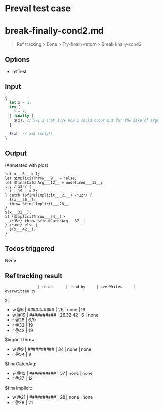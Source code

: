 # Preval test case

# break-finally-cond2.md

> Ref tracking > Done > Try-finally-return > Break-finally-cond2

## Options

- refTest

## Input

`````js filename=intro
{
  let x = 1;
  try {
    x = 2;
  } finally {
    $(x); // x=1 2 (not sure how 1 could occur but for the sake of argument we assume the try block can throw anywhere)
  }

  $(x); // x=2 (only!)
}
`````


## Output

(Annotated with pids)

`````filename=intro
let x___6__ = 1;
let $implicitThrow___9__ = false;
let $finalCatchArg___12__ = undefined___13__;
try /*15*/ {
  x___19__ = 2;
} catch ($finalImplicit___21__) /*22*/ {
  $(x___26__);
  throw $finalImplicit___28__;
}
$(x___32__);
if ($implicitThrow___34__) {
  /*35*/ throw $finalCatchArg___37__;
} /*38*/ else {
  $(x___42__);
}
`````


## Todos triggered


None


## Ref tracking result


                   | reads      | read by     | overWrites     | overwritten by
x:
  - w @6       | ########## | 26          | none           | 19
  - w @19      | ########## | 26,32,42    | 6              | none
  - r @26      | 6,19
  - r @32      | 19
  - r @42      | 19

$implicitThrow:
  - w @9           | ########## | 34          | none           | none
  - r @34          | 9

$finalCatchArg:
  - w @12          | ########## | 37          | none           | none
  - r @37          | 12

$finalImplicit:
  - w @21          | ########## | 28          | none           | none
  - r @28          | 21
